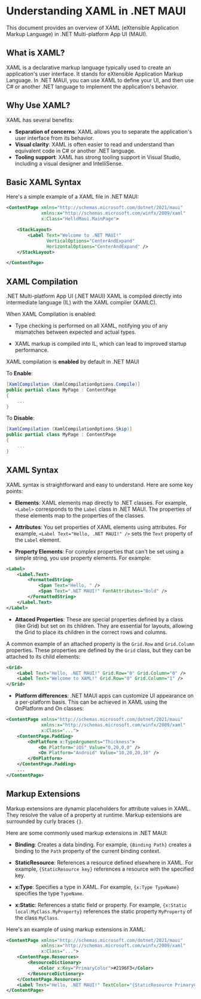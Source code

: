 # Understanding XAML in .NET MAUI

This document provides an overview of XAML (eXtensible Application Markup Language) in .NET Multi-platform App UI (MAUI).

## What is XAML?

XAML is a declarative markup language typically used to create an application's user interface. It stands for eXtensible Application Markup Language. In .NET MAUI, you can use XAML to define your UI, and then use C# or another .NET language to implement the application's behavior.

## Why Use XAML?

XAML has several benefits:

- **Separation of concerns**: XAML allows you to separate the application's user interface from its behavior.
- **Visual clarity**: XAML is often easier to read and understand than equivalent code in C# or another .NET language.
- **Tooling support**: XAML has strong tooling support in Visual Studio, including a visual designer and IntelliSense.

## Basic XAML Syntax

Here's a simple example of a XAML file in .NET MAUI:

```xml
<ContentPage xmlns="http://schemas.microsoft.com/dotnet/2021/maui"
             xmlns:x="http://schemas.microsoft.com/winfx/2009/xaml"
             x:Class="HelloMaui.MainPage">

    <StackLayout>
        <Label Text="Welcome to .NET MAUI!"
               VerticalOptions="CenterAndExpand" 
               HorizontalOptions="CenterAndExpand" />
    </StackLayout>

</ContentPage>
```

## XAML Compilation

.NET Multi-platform App UI (.NET MAUI) XAML is compiled directly into intermediate language (IL) with the XAML compiler (XAMLC).

When XAML Compilation is enabled:

- Type checking is performed on all XAML, notifying you of any mismatches between expected and actual types.

- XAML markup is compiled into IL, which can lead to improved startup performance.

XAML compilation is **enabled** by default in .NET MAUI

To **Enable**:
```csharp
[XamlCompilation (XamlCompilationOptions.Compile)]
public partial class MyPage : ContentPage
{
    ...
}
```
To **Disable**:
```csharp
[XamlCompilation (XamlCompilationOptions.Skip)]
public partial class MyPage : ContentPage
{
    ...
}
```


## XAML Syntax

XAML syntax is straightforward and easy to understand. Here are some key points:

- **Elements**: XAML elements map directly to .NET classes. For example, `<Label>` corresponds to the `Label` class in .NET MAUI. The properties of these elements map to the properties of the classes.

- **Attributes**: You set properties of XAML elements using attributes. For example, `<Label Text="Hello, .NET MAUI!" />` sets the `Text` property of the `Label` element.

- **Property Elements**: For complex properties that can't be set using a simple string, you use property elements. For example:

```xml
<Label>
    <Label.Text>
        <FormattedString>
            <Span Text="Hello, " />
            <Span Text=".NET MAUI!" FontAttributes="Bold" />
        </FormattedString>
    </Label.Text>
</Label>
```
- **Attaced Properties**: These are special properties defined by a class (like Grid) but set on its children. They are essential for layouts, allowing the Grid to place its children in the correct rows and columns.

A common example of an attached property is the `Grid.Row` and `Grid.Column` properties. These properties are defined by the `Grid` class, but they can be attached to its child elements:

```xml
<Grid>
    <Label Text="Hello, .NET MAUI!" Grid.Row="0" Grid.Column="0" />
    <Label Text="Welcome to XAML!" Grid.Row="0" Grid.Column="1" />
</Grid>
```

- **Platform differences**: .NET MAUI apps can customize UI appearance on a per-platform basis. This can be achieved in XAML using the OnPlatform and On classes:

```xml
<ContentPage xmlns="http://schemas.microsoft.com/dotnet/2021/maui"
             xmlns:x="http://schemas.microsoft.com/winfx/2009/xaml"
             x:Class="...">
    <ContentPage.Padding>
        <OnPlatform x:TypeArguments="Thickness">
            <On Platform="iOS" Value="0,20,0,0" />
            <On Platform="Android" Value="10,20,20,10" />
        </OnPlatform>
    </ContentPage.Padding>
    ...
</ContentPage>
```

## Markup Extensions

Markup extensions are dynamic placeholders for attribute values in XAML. They resolve the value of a property at runtime. Markup extensions are surrounded by curly braces `{}`.

Here are some commonly used markup extensions in .NET MAUI:

- **Binding**: Creates a data binding. For example, `{Binding Path}` creates a binding to the `Path` property of the current binding context.

- **StaticResource**: References a resource defined elsewhere in XAML. For example, `{StaticResource key}` references a resource with the specified key.

- **x:Type**: Specifies a type in XAML. For example, `{x:Type TypeName}` specifies the type `TypeName`.

- **x:Static**: References a static field or property. For example, `{x:Static local:MyClass.MyProperty}` references the static property `MyProperty` of the class `MyClass`.

Here's an example of using markup extensions in XAML:

```xml
<ContentPage xmlns="http://schemas.microsoft.com/dotnet/2021/maui"
             xmlns:x="http://schemas.microsoft.com/winfx/2009/xaml"
             x:Class="...">
    <ContentPage.Resources>
        <ResourceDictionary>
            <Color x:Key="PrimaryColor">#2196F3</Color>
        </ResourceDictionary>
    </ContentPage.Resources>
    <Label Text="Hello, .NET MAUI!" TextColor="{StaticResource PrimaryColor}" />
</ContentPage>